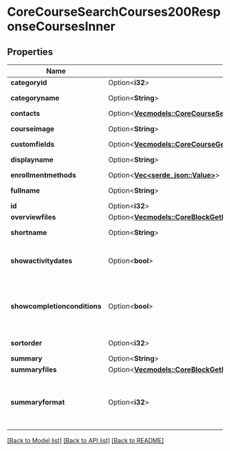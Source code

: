 # CoreCourseSearchCourses200ResponseCoursesInner

## Properties

Name | Type | Description | Notes
------------ | ------------- | ------------- | -------------
**categoryid** | Option<**i32**> | category id | [optional]
**categoryname** | Option<**String**> | category name | [optional]
**contacts** | Option<[**Vec<models::CoreCourseSearchCourses200ResponseCoursesInnerContactsInner>**](core_course_search_courses_200_response_courses_inner_contacts_inner.md)> |  | [optional]
**courseimage** | Option<**String**> | Course image | [optional]
**customfields** | Option<[**Vec<models::CoreCourseGetCoursesByField200ResponseCoursesInnerCustomfieldsInner>**](core_course_get_courses_by_field_200_response_courses_inner_customfields_inner.md)> |  | [optional]
**displayname** | Option<**String**> | course display name | [optional]
**enrollmentmethods** | Option<[**Vec<serde_json::Value>**](serde_json::Value.md)> |  | [optional]
**fullname** | Option<**String**> | course full name | [optional]
**id** | Option<**i32**> | course id | [optional]
**overviewfiles** | Option<[**Vec<models::CoreBlockGetDashboardBlocks200ResponseBlocksInnerContentsFilesInner>**](core_block_get_dashboard_blocks_200_response_blocks_inner_contents_files_inner.md)> |  | [optional]
**shortname** | Option<**String**> | course short name | [optional]
**showactivitydates** | Option<**bool**> | Whether the activity dates are shown or not | [optional]
**showcompletionconditions** | Option<**bool**> | Whether the activity completion conditions are shown or not | [optional]
**sortorder** | Option<**i32**> | Sort order in the category | [optional]
**summary** | Option<**String**> | summary | [optional]
**summaryfiles** | Option<[**Vec<models::CoreBlockGetDashboardBlocks200ResponseBlocksInnerContentsFilesInner>**](core_block_get_dashboard_blocks_200_response_blocks_inner_contents_files_inner.md)> |  | [optional]
**summaryformat** | Option<**i32**> | summary format (1 = HTML, 0 = MOODLE, 2 = PLAIN, or 4 = MARKDOWN) | [optional]

[[Back to Model list]](../README.md#documentation-for-models) [[Back to API list]](../README.md#documentation-for-api-endpoints) [[Back to README]](../README.md)


